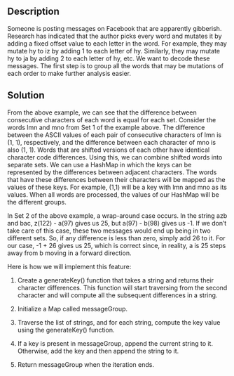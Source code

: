 ## Description

Someone is posting messages on Facebook that are apparently gibberish. Research has indicated that the author picks every word and mutates it by adding a fixed offset value to each letter in the word. For example, they may mutate hy to iz by adding 1 to each letter of hy. Similarly, they may mutate hy to ja by adding 2 to each letter of hy, etc. We want to decode these messages. The first step is to group all the words that may be mutations of each order to make further analysis easier.


## Solution

From the above example, we can see that the difference between consecutive characters of each word is equal for each set. Consider the words lmn and mno from Set 1 of the example above. The difference between the ASCII values of each pair of consecutive characters of lmn is (1, 1), respectively, and the difference between each character of mno is also (1, 1). Words that are shifted versions of each other have identical character code differences. Using this, we can combine shifted words into separate sets. We can use a HashMap in which the keys can be represented by the differences between adjacent characters. The words that have these differences between their characters will be mapped as the values of these keys. For example, (1,1) will be a key with lmn and mno as its values. When all words are processed, the values of our HashMap will be the different groups.

In Set 2 of the above example, a wrap-around case occurs. In the string azb and bac, z(122) - a(97) gives us 25, but a(97) - b(98) gives us -1. If we don’t take care of this case, these two messages would end up being in two different sets. So, if any difference is less than zero, simply add 26 to it. For our case, -1 + 26 gives us 25, which is correct since, in reality, a is 25 steps away from b moving in a forward direction.

Here is how we will implement this feature:

1. Create a generateKey() function that takes a string and returns their character differences. This function will start traversing from the second character and will compute all the subsequent differences in a string.

2. Initialize a Map called messageGroup.

3. Traverse the list of strings, and for each string, compute the key value using the generateKey() function.

4. If a key is present in messageGroup, append the current string to it. Otherwise, add the key and then append the string to it.

5. Return messageGroup when the iteration ends.




